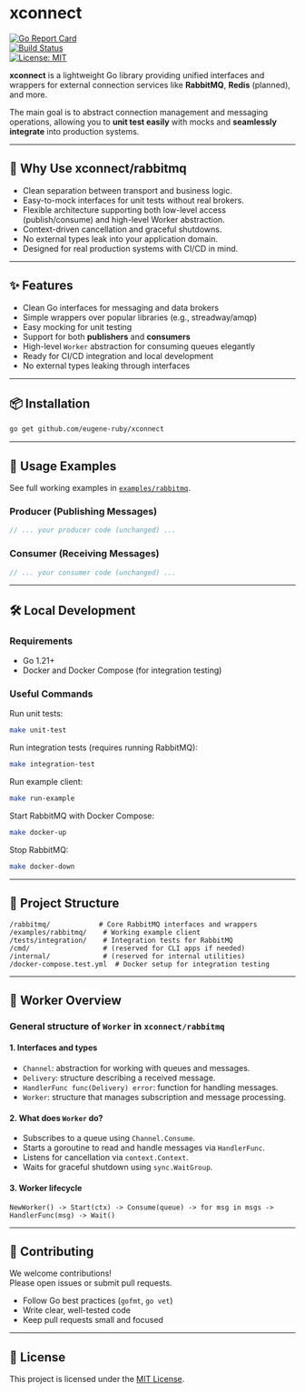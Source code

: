 # xconnect

[![Go Report Card](https://goreportcard.com/badge/github.com/eugene-ruby/xconnect)](https://goreportcard.com/report/github.com/eugene-ruby/xconnect)  
[![Build Status](https://github.com/eugene-ruby/xconnect/actions/workflows/ci.yml/badge.svg)](https://github.com/eugene-ruby/xconnect/actions)  
[![License: MIT](https://img.shields.io/badge/License-MIT-yellow.svg)](LICENSE)

**xconnect** is a lightweight Go library providing unified interfaces and wrappers for external connection services like **RabbitMQ**, **Redis** (planned), and more.

The main goal is to abstract connection management and messaging operations, allowing you to **unit test easily** with mocks and **seamlessly integrate** into production systems.

---

## 🚀 Why Use xconnect/rabbitmq

- Clean separation between transport and business logic.
- Easy-to-mock interfaces for unit tests without real brokers.
- Flexible architecture supporting both low-level access (publish/consume) and high-level Worker abstraction.
- Context-driven cancellation and graceful shutdowns.
- No external types leak into your application domain.
- Designed for real production systems with CI/CD in mind.

---

## ✨ Features

- Clean Go interfaces for messaging and data brokers
- Simple wrappers over popular libraries (e.g., streadway/amqp)
- Easy mocking for unit testing
- Support for both **publishers** and **consumers**
- High-level `Worker` abstraction for consuming queues elegantly
- Ready for CI/CD integration and local development
- No external types leaking through interfaces

---

## 📦 Installation

```bash
go get github.com/eugene-ruby/xconnect
```

---

## 🚀 Usage Examples

See full working examples in [`examples/rabbitmq`](./examples/rabbitmq).

### Producer (Publishing Messages)

```go
// ... your producer code (unchanged) ...
```

### Consumer (Receiving Messages)

```go
// ... your consumer code (unchanged) ...
```

---

## 🛠 Local Development

### Requirements
- Go 1.21+
- Docker and Docker Compose (for integration testing)

### Useful Commands

Run unit tests:

```bash
make unit-test
```

Run integration tests (requires running RabbitMQ):

```bash
make integration-test
```

Run example client:

```bash
make run-example
```

Start RabbitMQ with Docker Compose:

```bash
make docker-up
```

Stop RabbitMQ:

```bash
make docker-down
```

---

## 📂 Project Structure

```
/rabbitmq/            # Core RabbitMQ interfaces and wrappers
/examples/rabbitmq/    # Working example client
/tests/integration/    # Integration tests for RabbitMQ
/cmd/                  # (reserved for CLI apps if needed)
/internal/             # (reserved for internal utilities)
/docker-compose.test.yml  # Docker setup for integration testing
```

---

## 📜 Worker Overview

### General structure of `Worker` in `xconnect/rabbitmq`

#### 1. Interfaces and types

- `Channel`: abstraction for working with queues and messages.
- `Delivery`: structure describing a received message.
- `HandlerFunc func(Delivery) error`: function for handling messages.
- `Worker`: structure that manages subscription and message processing.

#### 2. What does `Worker` do?

- Subscribes to a queue using `Channel.Consume`.
- Starts a goroutine to read and handle messages via `HandlerFunc`.
- Listens for cancellation via `context.Context`.
- Waits for graceful shutdown using `sync.WaitGroup`.

#### 3. Worker lifecycle

```
NewWorker() -> Start(ctx) -> Consume(queue) -> for msg in msgs -> HandlerFunc(msg) -> Wait()
```

---

## 🤝 Contributing

We welcome contributions!  
Please open issues or submit pull requests.

- Follow Go best practices (`gofmt`, `go vet`)
- Write clear, well-tested code
- Keep pull requests small and focused

---

## 📄 License

This project is licensed under the [MIT License](/LICENSE).
